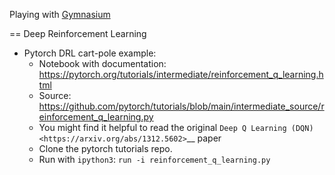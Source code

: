 Playing with [Gymnasium](https://gymnasium.farama.org/index.html)

== Deep Reinforcement Learning 

* Pytorch DRL cart-pole example: 
    * Notebook with documentation: https://pytorch.org/tutorials/intermediate/reinforcement_q_learning.html
    * Source: https://github.com/pytorch/tutorials/blob/main/intermediate_source/reinforcement_q_learning.py
    * You might find it helpful to read the original `Deep Q Learning (DQN) <https://arxiv.org/abs/1312.5602>`__ paper
    * Clone the pytorch tutorials repo.
    * Run with `ipython3`: `run -i reinforcement_q_learning.py`